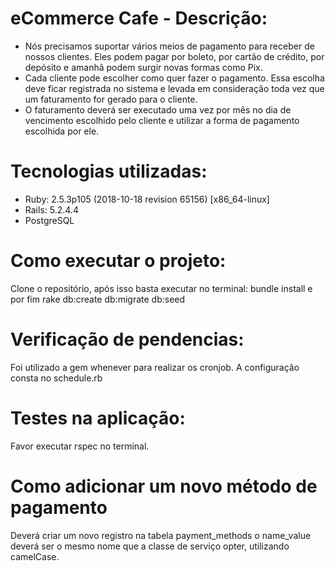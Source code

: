 # eCommerce Cafe - Descrição:

-   Nós precisamos suportar vários meios de pagamento para receber de nossos clientes. Eles podem pagar por boleto, por cartão de crédito, por depósito e amanhã podem surgir novas formas como Pix.
-   Cada cliente pode escolher como quer fazer o pagamento. Essa escolha deve ficar registrada no sistema e levada em consideração toda vez que um faturamento for gerado para o cliente.
-   O faturamento deverá ser executado uma vez por mês no dia de vencimento escolhido pelo cliente e utilizar a forma de pagamento escolhida por ele.

# Tecnologias utilizadas:

- Ruby: 2.5.3p105 (2018-10-18 revision 65156) [x86_64-linux]
- Rails: 5.2.4.4
- PostgreSQL

# Como executar o projeto:
Clone o repositório, após isso basta executar no terminal: bundle install e por fim rake db:create db:migrate db:seed

# Verificação de pendencias:
Foi utilizado a gem whenever para realizar os cronjob. A configuração consta no schedule.rb

# Testes na aplicação:
Favor executar rspec no terminal.

# Como adicionar um novo método de pagamento
Deverá criar um novo registro na tabela payment_methods o name_value deverá ser o mesmo nome que a classe de serviço opter, utilizando camelCase.